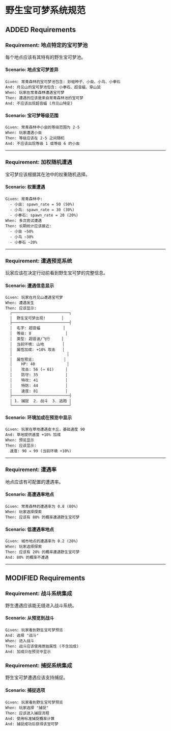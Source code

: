 # 野生宝可梦系统规范

## ADDED Requirements

### Requirement: 地点特定的宝可梦池
每个地点应该有其特有的野生宝可梦池。

#### Scenario: 地点宝可梦差异
```
Given: 常青森林的宝可梦池包含: 妙蛙种子、小虫、小鸟、小拳石
And: 月见山的宝可梦池包含: 小拳石、超音蝠、穿山鼠
When: 玩家在常青森林遭遇宝可梦
Then: 遭遇的应该是来自常青森林池的宝可梦
And: 不应该出现超音蝠 (月见山特定)
```

#### Scenario: 宝可梦等级范围
```
Given: 常青森林中小虫的等级范围为 2-5
When: 玩家遭遇小虫
Then: 等级应该在 2-5 之间随机
And: 不应该出现等级 1 或等级 6 的小虫
```

---

### Requirement: 加权随机遭遇
宝可梦应该根据其在池中的权重随机选择。

#### Scenario: 权重遭遇
```
Given: 常青森林中:
  - 小虫: spawn_rate = 50 (50%)
  - 小鸟: spawn_rate = 30 (30%)
  - 小拳石: spawn_rate = 20 (20%)
When: 多次尝试遭遇
Then: 长期统计应该接近:
  - 小虫 ~50%
  - 小鸟 ~30%
  - 小拳石 ~20%
```

---

### Requirement: 遭遇预览系统
玩家应该在决定行动前看到野生宝可梦的完整信息。

#### Scenario: 遭遇信息显示
```
Given: 玩家在月见山遭遇宝可梦
When: 遭遇发生
Then: 应该显示:
  ┌─────────────────────────┐
  │  野生宝可梦出现!       │
  ├─────────────────────────┤
  │  名字: 超音蝠          │
  │  等级: 8               │
  │  类型: 超音波/飞行     │
  │  当前环境: 山地        │
  │  属性加成: +10% 攻击   │
  │                        │
  │  属性预览:             │
  │    HP: 40              │
  │    攻击: 56 (→ 61)     │
  │    防守: 35            │
  │    特攻: 41            │
  │    特防: 44            │
  │    速度: 81            │
  ├─────────────────────────┤
  │ 1. 捕捉  2. 战斗  3. 逃跑 │
  └─────────────────────────┘
```

#### Scenario: 环境加成在预览中显示
```
Given: 玩家在草地遭遇皮卡丘，基础速度 90
And: 草地提供速度 +10% 加成
When: 预览显示
Then: 应该显示:
  速度: 90 → 99 (当前环境 +10%)
```

---

### Requirement: 遭遇率
地点应该有可配置的遭遇率。

#### Scenario: 高遭遇率地点
```
Given: 常青森林的遭遇率为 0.8 (80%)
When: 玩家选择探索
Then: 应该有 80% 的概率遭遇野生宝可梦
```

#### Scenario: 低遭遇率地点
```
Given: 城市地点的遭遇率为 0.2 (20%)
When: 玩家选择探索
Then: 应该有 20% 的概率遭遇野生宝可梦
And: 80% 的概率不遭遇
```

---

## MODIFIED Requirements

### Requirement: 战斗系统集成
野生遭遇应该能无缝进入战斗系统。

#### Scenario: 从预览到战斗
```
Given: 玩家看到野生宝可梦预览
And: 选择 "战斗"
When: 进入战斗
Then: 战斗应该使用原始属性 (不含加成)
And: 加成只在预览中显示
```

### Requirement: 捕捉系统集成
野生宝可梦遭遇应该支持捕捉。

#### Scenario: 捕捉选项
```
Given: 玩家看到野生宝可梦预览
When: 玩家选择 "捕捉"
Then: 应该进入捕捉流程
And: 使用标准捕捉概率计算
And: 捕捉成功后获得该宝可梦
```

